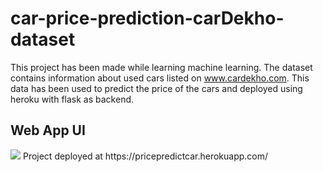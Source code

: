 # car-price-prediction-carDekho-dataset
This project has been made while learning machine learning. The dataset contains information about used cars listed on www.cardekho.com. This data has been used to predict the price of the cars and deployed using heroku with flask as backend.
<h2>Web App UI</h2>
<img src="https://user-images.githubusercontent.com/48044041/208294090-dacc0aa9-50ec-4c70-829c-5185f2f3825f.PNG" >
Project deployed at https://pricepredictcar.herokuapp.com/
